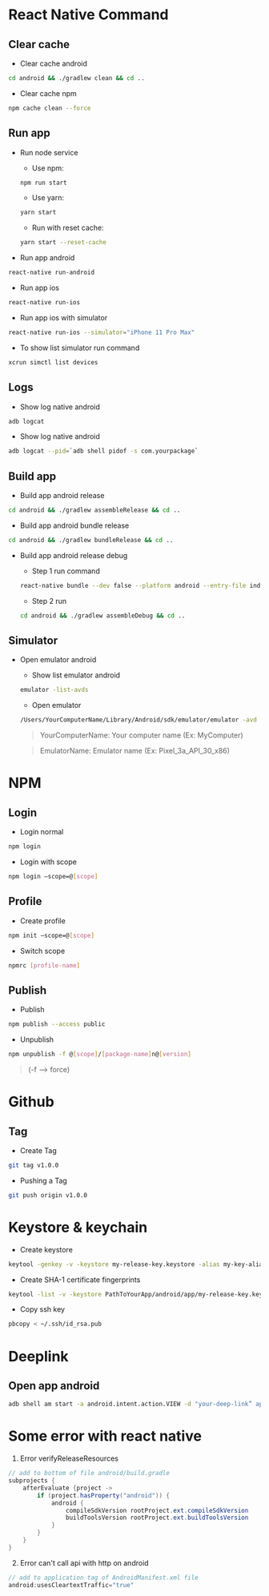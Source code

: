# React Native Command

## Clear cache

- Clear cache android

```sh
cd android && ./gradlew clean && cd ..
```

- Clear cache npm 

```sh
npm cache clean --force
```

## Run app

- Run node service

  + Use npm: 
  ```sh
  npm run start
  ```

   + Use yarn: 
  ```sh
  yarn start
  ```

  + Run with reset cache: 
  ```sh
  yarn start --reset-cache
  ```

- Run app android

```sh
react-native run-android
```

- Run app ios

```sh
react-native run-ios
```

- Run app ios with simulator

```sh
react-native run-ios --simulator="iPhone 11 Pro Max"
```

  + To show list simulator run command

  ```sh
  xcrun simctl list devices
  ```

## Logs

- Show log native android

```sh
adb logcat
```

- Show log native android

```sh
adb logcat --pid=`adb shell pidof -s com.yourpackage`
```

## Build app

- Build app android release

```sh
cd android && ./gradlew assembleRelease && cd .. 
```

- Build app android bundle release

```sh
cd android && ./gradlew bundleRelease && cd .. 
```

- Build app android release debug

  + Step 1 run command

  ```sh
  react-native bundle --dev false --platform android --entry-file index.js --bundle-output ./android/app/src/main/assets/index.android.bundle --assets-dest ./android/app/src/main/res
  ```

  + Step 2 run

  ```sh
  cd android && ./gradlew assembleDebug && cd ..
  ```

## Simulator

- Open emulator android

  + Show list emulator android

  ```sh
  emulator -list-avds
  ```

  + Open emulator

  ```sh
  /Users/YourComputerName/Library/Android/sdk/emulator/emulator -avd EmulatorName -netdelay none -netspeed full
  ```

  > YourComputerName: Your computer name (Ex: MyComputer)
  
  > EmulatorName: Emulator name (Ex: Pixel_3a_API_30_x86)


# NPM

## Login

- Login normal

```sh
npm login
```

- Login with scope

```sh
npm login —scope=@[scope]
```

## Profile

- Create profile

```sh
npm init —scope=@[scope]
```

- Switch scope

```sh
npmrc [profile-name]
```

## Publish

- Publish

```sh
npm publish --access public
```

- Unpublish

```sh
npm unpublish -f @[scope]/[package-name]n@[version]
```

> (-f --> force)

# Github

## Tag

- Create Tag

```sh
git tag v1.0.0
```

- Pushing a Tag

```sh
git push origin v1.0.0
```

# Keystore & keychain

- Create keystore

```sh
keytool -genkey -v -keystore my-release-key.keystore -alias my-key-alias -keyalg RSA -keysize 2048 -validity 10000
```

- Create SHA-1 certificate fingerprints

```sh
keytool -list -v -keystore PathToYourApp/android/app/my-release-key.keystore -alias my-key-alias -storepass mystorepass -keypass mykeypass
```

- Copy ssh key

```sh
pbcopy < ~/.ssh/id_rsa.pub
```

# Deeplink

## Open app android

```sh
adb shell am start -a android.intent.action.VIEW -d "your-deep-link” app-package-name
```

# Some error with react native

1. Error verifyReleaseResources

```java
// add to bottom of file android/build.gradle
subprojects {
    afterEvaluate {project ->
        if (project.hasProperty("android")) {
            android {
                compileSdkVersion rootProject.ext.compileSdkVersion
                buildToolsVersion rootProject.ext.buildToolsVersion
            }
        }
    }
}
```

2. Error can't call api with http on android

```java
// add to application tag of AndroidManifest.xml file
android:usesCleartextTraffic="true"
```
